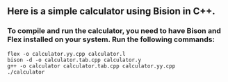 ## Here is a simple calculator using Bision in C++.

### To compile and run the calculator, you need to have Bison and Flex installed on your system. Run the following commands:

```
flex -o calculator.yy.cpp calculator.l
bison -d -o calculator.tab.cpp calculator.y
g++ -o calculator calculator.tab.cpp calculator.yy.cpp
./calculator
```